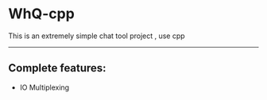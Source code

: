 # WhQ-cpp
This is an extremely simple chat tool project , use cpp

---

## Complete features:
- IO Multiplexing